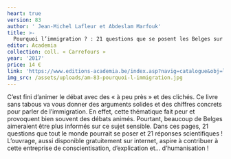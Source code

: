 ```yaml
---
heart: true
version: 83
author: ' Jean-Michel Lafleur et Abdeslam Marfouk'
title: >-
  Pourquoi l’immigration ? : 21 questions que se posent les Belges sur les  migrations internationales au XXI<sup>e</sup> siècle
editor: Academia
collection: coll. « Carrefours »
year: '2017'
price: 14 €
link: 'https://www.editions-academia.be/index.asp?navig=catalogue&obj=livre&no=58077'
img_src: /assets/uploads/am-83-pourquoi-l-immigration.jpg
---
```

C’est fini d’animer le débat avec des « à peu près » et des clichés. Ce livre sans tabous va vous donner des arguments solides et des chiffres concrets pour parler de l’immigration. En effet, cette thématique fait peur et provoquent bien souvent des débats animés. Pourtant, beaucoup de Belges aimeraient être plus informés sur ce sujet sensible. Dans ces pages, 21 questions que tout le monde pourrait se poser et 21 réponses scientifiques ! L’ouvrage, aussi disponible gratuitement sur internet, aspire à contribuer à cette entreprise de conscientisation, d’explication et… d’humanisation !

